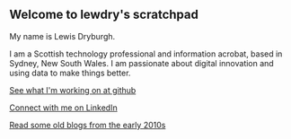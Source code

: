 ## Welcome to lewdry's scratchpad

My name is Lewis Dryburgh.

I am a Scottish technology professional and information acrobat, based in Sydney, New South Wales. I am passionate about digital innovation and using data to make things better.

[See what I'm working on at github](https://github.com/lewdry)

[Connect with me on LinkedIn](https://www.linkedin.com/in/lewis-dryburgh)

[Read some old blogs from the early 2010s](https://lewisdryburgh.com)
